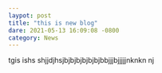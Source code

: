 ```yaml
---
laypot: post
title: "this is new blog"
dare: 2021-05-13 16:09:08 -0800
category: News
---
```

tgis ishs  shjjdjhsjbjbjbjbjbjbjbbjjjbjjjjjnknkn   nj
